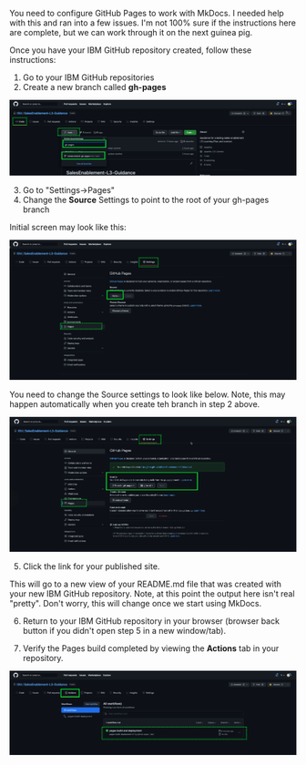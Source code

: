 You need to configure GitHub Pages to work with MkDocs.  I needed help with this and ran into a few issues.  I'm not 100% sure if the instructions here are complete, but we can work through it on the next guinea pig.

Once you have your IBM GitHub repository created, follow these instructions:

1. Go to your IBM GitHub repositories
2. Create a new branch called **gh-pages**

![](_attachments/create-ghpages-branch.png)

3. Go to "Settings->Pages"
4. Change the **Source** Settings to point to the root of your gh-pages branch

Initial screen may look like this:

![](_attachments/GitHubPages-initialsettings.png)

You need to change the Source settings to look like below. Note, this may happen automatically when you create teh branch in step 2 above.

![](_attachments/GitHubPages-settingsset.png)

5. Click the link for your published site.

This will go to a new view of your README.md file that was created with your new IBM GitHub repository.
Note, at this point the output here isn't real "pretty". Don't worry, this will change once we start using MkDocs.

6. Return to your IBM GitHub repository in your browser (browser back button if you didn't open step 5 in a new window/tab).

7. Verify the Pages build completed by viewing the **Actions** tab in your repository.

![](_attachments/GitHubPages-actions.png)
